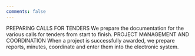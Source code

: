 ```yaml
---
comments: false
---
```

PREPARING CALLS FOR TENDERS
We prepare the documentation for the various calls for tenders from start to finish.
PROJECT MANAGEMENT AND COORDINATION
When a project is successfully awarded, we prepare reports, minutes, coordinate and enter them into the electronic system.
